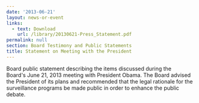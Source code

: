 ```yaml
---
date: '2013-06-21'
layout: news-or-event
links:
  - text: Download
    url: /library/20130621-Press_Statement.pdf
permalink: null
section: Board Testimony and Public Statements
title: Statement on Meeting with the President
---
```

Board public statement describing the items discussed during the Board's June 21, 2013 meeting with President Obama. The Board advised the President of its plans and recommended that the legal rationale for the surveillance programs be made public in order to enhance the public debate.
